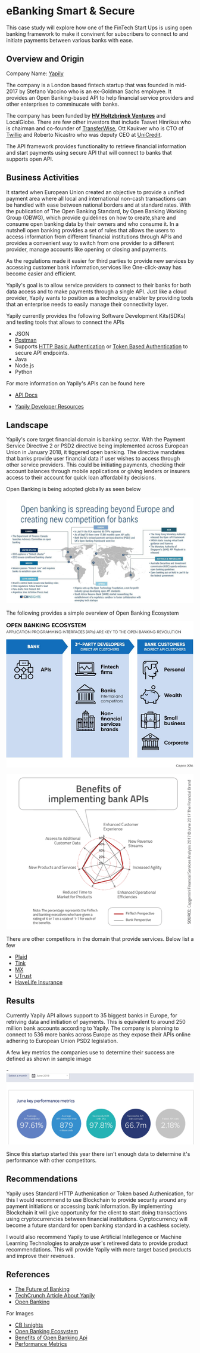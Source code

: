 # eBanking Smart & Secure

This case study will explore how one of the FinTech Start Ups is using open banking framework to make it convinent for  subscribers to connect to and initiate payments between various banks with ease.

## Overview and Origin

Company Name: [Yapily](https://www.yapily.com/)

The company is a London based fintech startup that was founded in mid-2017 by Stefano Vaccino who is an ex-Goldman Sachs employee. It provides an Open Banking-based API to help financial service providers and other enterprises to comminucate with banks.

The company has been funded by [**HV Holtzbrinck Ventures**](https://www.crunchbase.com/organization/holtzbrinck-ventures) and LocalGlobe. There are few other investors that include Taavet Hinrikus who is chairman and co-founder of [TransferWise](https://transferwise.com/us), Ott Kaukver who is CTO of [Twillio](https://www.twilio.com/) and Roberto Nicastro who was deputy CEO at [UniCredit](https://www.unicreditgroup.eu/en.html).

The API framework provides functionality to retrieve financial information and start payments using secure API that will connect to banks that supports open API.

## Business Activities

It started when European Union created an objective to provide a unified payment area where all local and international non-cash transactions can be handled with ease between national borders and at standard rates. With the publication of The Open Banking Standard, by Open Banking Working Group (OBWG), which provide guidelines on how to create,share and consume open banking data by their owners and who consume it. In a nutshell open banking provides a set of rules that allows the users to access information from different financial institutions through APIs and provides a convenient way to switch from one provider to a different provider, manage accounts like opening or closing and payments.

As the regulations made it easier for third parties to provide new services by accessing customer bank information,services like One-click-away has become easier and efficient.



Yapily's goal is to allow service providers to connect to their banks for both data access and to make payments through a single API. Just like a cloud provider, Yapily wants to position as a technology enabler by providing tools that an enterprise needs to easily manage their connectivity layer.

Yapily currently provides the following Software Development Kits(SDKs) and testing tools that allows to connect the APIs 

- JSON
- [Postman](https://www.getpostman.com/)
- Supports [HTTP Basic Authentication](https://developer.mozilla.org/en-US/docs/Web/HTTP/Authentication) or [Token Based Authentication](https://auth0.com/learn/token-based-authentication-made-easy/) to secure API endpoints.
- Java
- Node.js
- Python

For more information on Yapily's APIs can be found here 

- [API Docs](https://docs.yapily.com/?version=latest)

- [Yapily Developer Resources](https://github.com/yapily/developer-resources/wiki)


## Landscape

Yapily's core target financial domain is banking sector. With the Payment Service Directive 2 or PSD2 directive being implemented across European Union in January 2018, it tiggered open banking. The directive mandates that banks provide user financial data if user wishes to access through other service providers. This could be initiating payments, checking their account balances through mobile applications or giving lenders or insurers access to their account for quick loan affordability decisions.

Open Banking is being adopted globally as seen below

![Global Adoption snapshot](Images/Open-banking_02042019_2.jpg)

The following provides a simple overview of Open Banking Ecosystem

![Open Banking Ecosystem](Images/Ecosystem.jpg)

![Benefits](Images/Benefits_of_implementing_bank_APIs.png)

There are other competitors in the domain that provide services. Below list a few

- [Plaid](https://plaid.com/)
- [Tink](https://tink.com/)
- [MX](https://data.mx.com/role/fintech)
- [UTrust](https://utrust.com/)
- [HaveLife Insurance](https://havenlife.com/home.html)

## Results

Currently Yapily API allows support to 35 biggest banks in Europe, for retriving data and initiation of payments. This is equivalent to around 250 million bank accounts according to Yapily. The company is planning to connect to 536 more banks across Europe as they expose their APIs online adhering to European Union PSD2 legislation.

A few key metrics the companies use to determine their success are defined as shown in sample image

-![June 2019 Performance](Images/June-2019-Key-Performance.JPG)

Since this startup started this year there isn't enough data to determine it's performance with other competitors.

## Recommendations

Yapily uses Standard HTTP Authenication or Token based Authenication, for this I would recommend to use Blockchain to provide security around any payment initiations or accessing bank information. By implementing Blockchain it will give opportunity for the client to start doing transactions using cryptocurrencies between financial institutions. Cyrptocurrency will become a future standard for open banking standard in a cashless society.

I would also recommend Yapily to use Artificial Intellegence or Machine Learning Technologies to analyze user's retireved data to provide product recommendations. This will provide Yapily with more target based products and improve their revenues.


## References

- [The Future of Banking](https://www.business-reporter.co.uk/2019/04/26/open-banking-is-flashing-bright-what-problems-can-it-solve/#gsc.tab=0)
- [TechCrunch Article About Yapily](https://techcrunch.com/2019/05/30/yapily/)
- [Open Banking](https://www.openbanking.org.uk/customers/what-is-open-banking/)

For Images

- [CB Isnights](https://www.cbinsights.com/research/open-banking-fintech-startups/)
- [Open Banking Ecosystem](https://www.pinterest.com/pin/671880838138261930/)
- [Benefits of Open Banking Api](https://thefinancialbrand.com/77869/innovation-trends-banking-ai-api-personalization-payments/)
- [Performance Metrics](https://www.openbanking.org.uk/providers/account-providers/api-performance/)
